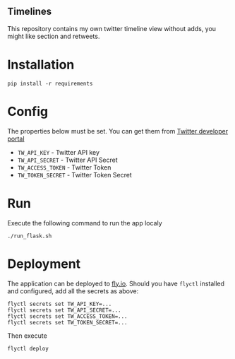 
Timelines
---

This repository contains my own twitter timeline view without adds, you might like section and retweets.  

# Installation

```
pip install -r requirements
```

# Config
The properties below must be set. You can get them from [Twitter developer portal](https://developer.twitter.com/en/portal/petition/essential/basic-info)

- `TW_API_KEY` - Twitter API key
- `TW_API_SECRET` - Twitter API Secret 
- `TW_ACCESS_TOKEN` - Twitter Token
- `TW_TOKEN_SECRET` - Twitter Token Secret

# Run

Execute the following command to run the app localy

```
./run_flask.sh
```

# Deployment

The application can be deployed to [fly.io](https://fly.io/docs/). Should you have `flyctl` installed and configured, add all the secrets as above:

```
flyctl secrets set TW_API_KEY=...
flyctl secrets set TW_API_SECRET=...
flyctl secrets set TW_ACCESS_TOKEN=...
flyctl secrets set TW_TOKEN_SECRET=...
```

Then execute

```
flyctl deploy
```
